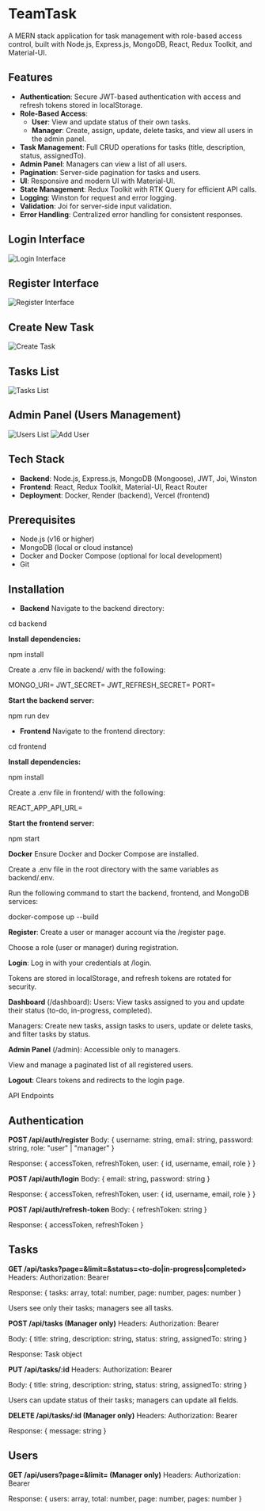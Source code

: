 # TeamTask

A MERN stack application for task management with role-based access control, built with Node.js, Express.js, MongoDB, React, Redux Toolkit, and Material-UI.

## Features
- **Authentication**: Secure JWT-based authentication with access and refresh tokens stored in localStorage.
- **Role-Based Access**:
  - **User**: View and update status of their own tasks.
  - **Manager**: Create, assign, update, delete tasks, and view all users in the admin panel.
- **Task Management**: Full CRUD operations for tasks (title, description, status, assignedTo).
- **Admin Panel**: Managers can view a list of all users.
- **Pagination**: Server-side pagination for tasks and users.
- **UI**: Responsive and modern UI with Material-UI.
- **State Management**: Redux Toolkit with RTK Query for efficient API calls.
- **Logging**: Winston for request and error logging.
- **Validation**: Joi for server-side input validation.
- **Error Handling**: Centralized error handling for consistent responses.

## Login Interface
![Login Interface](images/login-tt.png)

## Register Interface
![Register Interface](images/register-tt.png)

## Create New Task
![Create Task](images/addtask_tt.png)

## Tasks List
![Tasks List](images/tasklist-tt.png)

## Admin Panel (Users Management)
![Users List](images/userslist-tt.png)
![Add User](images/adduser-tt.png)

## Tech Stack
- **Backend**: Node.js, Express.js, MongoDB (Mongoose), JWT, Joi, Winston
- **Frontend**: React, Redux Toolkit, Material-UI, React Router
- **Deployment**: Docker, Render (backend), Vercel (frontend)

## Prerequisites
- Node.js (v16 or higher)
- MongoDB (local or cloud instance)
- Docker and Docker Compose (optional for local development)
- Git

## Installation

- **Backend**
Navigate to the backend directory:

cd backend

**Install dependencies:**


npm install

Create a .env file in backend/ with the following:

MONGO_URI=
JWT_SECRET=
JWT_REFRESH_SECRET=
PORT=


**Start the backend server:**

npm run dev



- **Frontend**
Navigate to the frontend directory:

cd frontend

**Install dependencies:**

npm install

Create a .env file in frontend/ with the following:

REACT_APP_API_URL=

**Start the frontend server:**

npm start


**Docker**
Ensure Docker and Docker Compose are installed.

Create a .env file in the root directory with the same variables as backend/.env.

Run the following command to start the backend, frontend, and MongoDB services:

docker-compose up --build


**Register**:
Create a user or manager account via the /register page.

Choose a role (user or manager) during registration.

**Login**:
Log in with your credentials at /login.

Tokens are stored in localStorage, and refresh tokens are rotated for security.

**Dashboard** (/dashboard):
Users: View tasks assigned to you and update their status (to-do, in-progress, completed).

Managers: Create new tasks, assign tasks to users, update or delete tasks, and filter tasks by status.

**Admin Panel** (/admin):
Accessible only to managers.

View and manage a paginated list of all registered users.

**Logout**: Clears tokens and redirects to the login page.

API Endpoints
## Authentication
**POST /api/auth/register**
Body: { username: string, email: string, password: string, role: "user" | "manager" }

Response: { accessToken, refreshToken, user: { id, username, email, role } }

**POST /api/auth/login**
Body: { email: string, password: string }

Response: { accessToken, refreshToken, user: { id, username, email, role } }

**POST /api/auth/refresh-token**
Body: { refreshToken: string }

Response: { accessToken, refreshToken }

## Tasks
**GET /api/tasks?page=<number>&limit=<number>&status=<to-do|in-progress|completed>**
Headers: Authorization: Bearer <accessToken>

Response: { tasks: array, total: number, page: number, pages: number }

Users see only their tasks; managers see all tasks.

**POST /api/tasks (Manager only)**
Headers: Authorization: Bearer <accessToken>

Body: { title: string, description: string, status: string, assignedTo: string }

Response: Task object

**PUT /api/tasks/:id**
Headers: Authorization: Bearer <accessToken>

Body: { title: string, description: string, status: string, assignedTo: string }

Users can update status of their tasks; managers can update all fields.

**DELETE /api/tasks/:id (Manager only)**
Headers: Authorization: Bearer <accessToken>

Response: { message: string }

## Users
**GET /api/users?page=<number>&limit=<number> (Manager only)**
Headers: Authorization: Bearer <accessToken>

Response: { users: array, total: number, page: number, pages: number }

